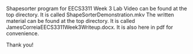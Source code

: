 Shapesorter program for EECS3311 Week 3 Lab
Video can be found at the top directory. It is called ShapeSorterDemonstration.mkv
The written material can be found at the top directory. It is called JamesCorreiaEECS3311Week3Writeup.docx. It is also here in pdf for convenience. 

Thank you!
